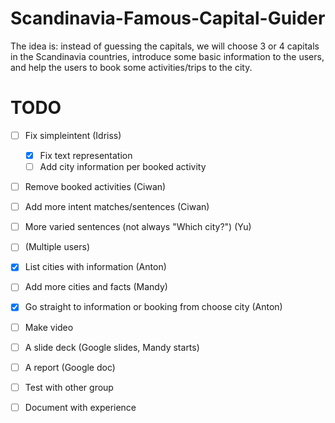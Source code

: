 # Scandinavia-Famous-Capital-Guider
The idea is: instead of guessing the capitals, we will choose 3 or 4 capitals in the Scandinavia countries, introduce some basic information to the users, and help the users to book some activities/trips to the city.

# TODO
 - [ ] Fix simpleintent (Idriss)
    - [x] Fix text representation
    - [ ] Add city information per booked activity
    
 - [ ] Remove booked activities (Ciwan)
 - [ ] Add more intent matches/sentences (Ciwan)
 - [ ] More varied sentences (not always "Which city?") (Yu)
 - [ ] (Multiple users)
 - [x] List cities with information (Anton)
 - [ ] Add more cities and facts (Mandy)
 - [x] Go straight to information or booking from choose city (Anton)
 
 - [ ] Make video
 - [ ] A slide deck (Google slides, Mandy starts)
 - [ ] A report (Google doc)
 - [ ] Test with other group
 - [ ] Document with experience 